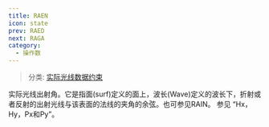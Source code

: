 ```yaml
---
title: RAEN
icon: state
prev: RAED
next: RAGA
category:
  - 操作数
---
```


> 分类: [实际光线数据约束](/hb/operands/131/882/  "Zemax 操作数 实际光线数据约束")

实际光线出射角。它是指面(surf)定义的面上，波长(Wave)定义的波长下，折射或者反射的出射光线与该表面的法线的夹角的余弦。也可参见RAIN。 
参见 “Hx，Hy，Px和Py”。